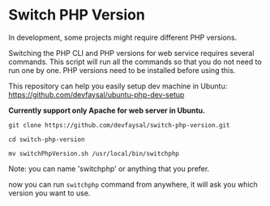 # Switch PHP Version
In development, some projects might require different PHP versions.

Switching the PHP CLI and PHP versions for web service requires several commands.
This script will run all the commands so that you do not need to run one by one.
PHP versions need to be installed before using this.

This repository can help you easily setup dev machine in Ubuntu: https://github.com/devfaysal/ubuntu-php-dev-setup

**Currently support only Apache for web server in Ubuntu.**

``` git clone https://github.com/devfaysal/switch-php-version.git ```

``` cd switch-php-version ```

``` mv switchPhpVersion.sh /usr/local/bin/switchphp  ```

Note: you can name 'switchphp' or anything that you prefer.

now you can run ```switchphp``` command from anywhere, it will ask you which version you want to use.

